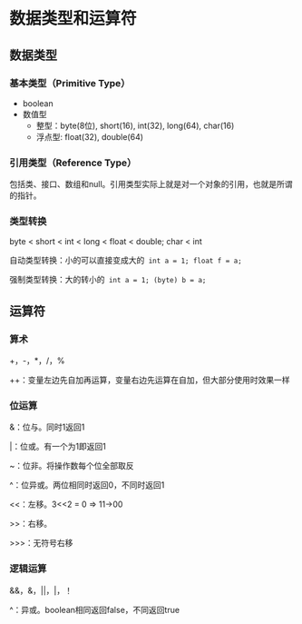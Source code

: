# 数据类型和运算符
## 数据类型
### 基本类型（Primitive Type）

- boolean
- 数值型
  - 整型：byte(8位), short(16), int(32), long(64), char(16)
  - 浮点型: float(32), double(64)

### 引用类型（Reference Type）

包括类、接口、数组和null。引用类型实际上就是对一个对象的引用，也就是所谓的指针。

### 类型转换

byte < short < int < long < float < double; char < int

自动类型转换：小的可以直接变成大的` int a = 1; float f = a;`

强制类型转换：大的转小的` int a = 1; (byte) b = a;`

## 运算符

### 算术

+，-，*，/，%

++：变量左边先自加再运算，变量右边先运算在自加，但大部分使用时效果一样

### 位运算

&：位与。同时1返回1

|：位或。有一个为1即返回1

~：位非。将操作数每个位全部取反

^：位异或。两位相同时返回0，不同时返回1

<<：左移。3<<2 = 0 => 11->00

\>>：右移。

\>>>：无符号右移

### 逻辑运算

&&，&，||，|，！

^：异或。boolean相同返回false，不同返回true

